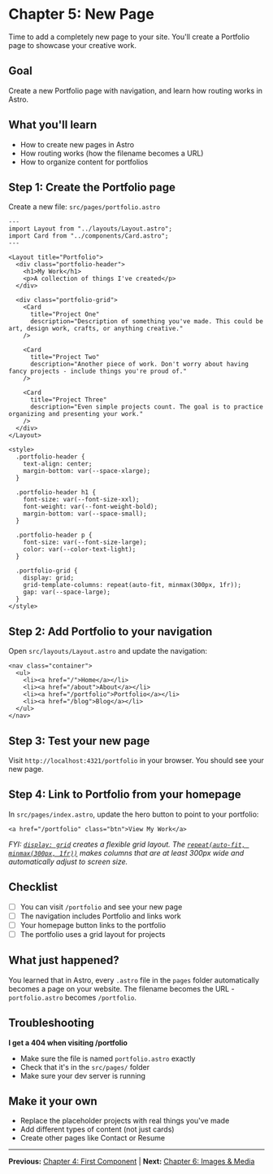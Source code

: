 # Chapter 5: New Page

Time to add a completely new page to your site. You'll create a Portfolio page to showcase your creative work.

## Goal

Create a new Portfolio page with navigation, and learn how routing works in Astro.

## What you'll learn

- How to create new pages in Astro
- How routing works (how the filename becomes a URL)
- How to organize content for portfolios

## Step 1: Create the Portfolio page

Create a new file: `src/pages/portfolio.astro`

```astro
---
import Layout from "../layouts/Layout.astro";
import Card from "../components/Card.astro";
---

<Layout title="Portfolio">
  <div class="portfolio-header">
    <h1>My Work</h1>
    <p>A collection of things I've created</p>
  </div>

  <div class="portfolio-grid">
    <Card 
      title="Project One" 
      description="Description of something you've made. This could be art, design work, crafts, or anything creative."
    />
    
    <Card 
      title="Project Two" 
      description="Another piece of work. Don't worry about having fancy projects - include things you're proud of."
    />
    
    <Card 
      title="Project Three" 
      description="Even simple projects count. The goal is to practice organizing and presenting your work."
    />
  </div>
</Layout>

<style>
  .portfolio-header {
    text-align: center;
    margin-bottom: var(--space-xlarge);
  }
  
  .portfolio-header h1 {
    font-size: var(--font-size-xxl);
    font-weight: var(--font-weight-bold);
    margin-bottom: var(--space-small);
  }
  
  .portfolio-header p {
    font-size: var(--font-size-large);
    color: var(--color-text-light);
  }
  
  .portfolio-grid {
    display: grid;
    grid-template-columns: repeat(auto-fit, minmax(300px, 1fr));
    gap: var(--space-large);
  }
</style>
```

## Step 2: Add Portfolio to your navigation

Open `src/layouts/Layout.astro` and update the navigation:

```astro
<nav class="container">
  <ul>
    <li><a href="/">Home</a></li>
    <li><a href="/about">About</a></li>
    <li><a href="/portfolio">Portfolio</a></li>
    <li><a href="/blog">Blog</a></li>
  </ul>
</nav>
```

## Step 3: Test your new page

Visit `http://localhost:4321/portfolio` in your browser. You should see your new page.

## Step 4: Link to Portfolio from your homepage

In `src/pages/index.astro`, update the hero button to point to your portfolio:

```astro
<a href="/portfolio" class="btn">View My Work</a>
```

*FYI: [`display: grid`](https://developer.mozilla.org/en-US/docs/Web/CSS/CSS_Grid_Layout) creates a flexible grid layout. The [`repeat(auto-fit, minmax(300px, 1fr))`](https://developer.mozilla.org/en-US/docs/Web/CSS/repeat) makes columns that are at least 300px wide and automatically adjust to screen size.*

## Checklist

- [ ] You can visit `/portfolio` and see your new page
- [ ] The navigation includes Portfolio and links work
- [ ] Your homepage button links to the portfolio
- [ ] The portfolio uses a grid layout for projects

## What just happened?

You learned that in Astro, every `.astro` file in the `pages` folder automatically becomes a page on your website. The filename becomes the URL - `portfolio.astro` becomes `/portfolio`.

## Troubleshooting

**I get a 404 when visiting /portfolio**
- Make sure the file is named `portfolio.astro` exactly
- Check that it's in the `src/pages/` folder
- Make sure your dev server is running

## Make it your own

- Replace the placeholder projects with real things you've made
- Add different types of content (not just cards)
- Create other pages like Contact or Resume

---

**Previous:** [Chapter 4: First Component](./04-first-component.md) | **Next:** [Chapter 6: Images & Media](./06-images-media.md)